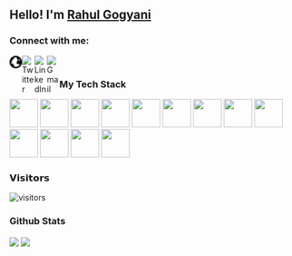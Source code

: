## Hello! I'm [Rahul Gogyani](https://rahulgogyani.com)  


### Connect with me:

[<img align="left" alt="rahulgogyani.com" width="22px" src="https://raw.githubusercontent.com/iconic/open-iconic/master/svg/globe.svg" />](https://rahulgogyani.com)
[<img align="left" alt="Twitter" width="22px" src="https://cdn.svgporn.com/logos/twitter.svg" />](https://twitter.com/RGogyani)
[<img align="left" alt="LinkedIn" width="22px" src="https://cdn.svgporn.com/logos/linkedin-icon.svg" />](https://www.linkedin.com/in/rahulgogyani/)
[<img align="left" alt="Gmail" width="22px" src="https://cdn.svgporn.com/logos/google-gmail.svg" />](mailto:rahul.gogyani@gmail.com)
<br>
### My Tech Stack

<img height="50px" width="50px" src="https://cdn.svgporn.com/logos/java.svg"> <img height="50px" width="50px" src="https://cdn.svgporn.com/logos/spring.svg"> <img height="50px" width="50px" src="https://cdn.svgporn.com/logos/javascript.svg"> <img height="50px" width="50px" src="https://cdn.svgporn.com/logos/angular.svg"> <img height="50px" width="50px" src="https://cdn.svgporn.com/logos/docker.svg"> <img height="50px" width="50px" src="https://cdn.svgporn.com/logos/aws.svg"> <img height="50px" width="50px" src="https://cdn.svgporn.com/logos/git-icon.svg"> <img height="50px" width="50px" src="https://cdn.svgporn.com/logos/visual-studio-code.svg"> <img height="50px" width="50px" src="https://cdn.svgporn.com/logos/typescript.svg"> <img height="50px" width="50px" src="https://cdn.svgporn.com/logos/python.svg"> <img height="50px" width="50px" src="https://cdn.svgporn.com/logos/react.svg"> <img height="50px" width="50px" src="https://cdn.svgporn.com/logos/html-5.svg">
<img height="50px" width="50px" src="https://cdn.svgporn.com/logos/kubernetes.svg">
     

  
### 𝗩𝗶𝘀𝗶𝘁𝗼𝗿𝘀   
![visitors](https://visitor-badge.laobi.icu/badge?page_id=micgogi.micgogi)  

### Github Stats
<img align="center" src="https://github-readme-stats.vercel.app/api/top-langs/?username=micgogi&title_color=ffffff&text_color=c9cacc&icon_color=2bbc8a&bg_color=1d1f21" /> <img align="center" src="https://github-readme-stats.vercel.app/api?username=micgogi&show_icons=true&theme=dark"> 
